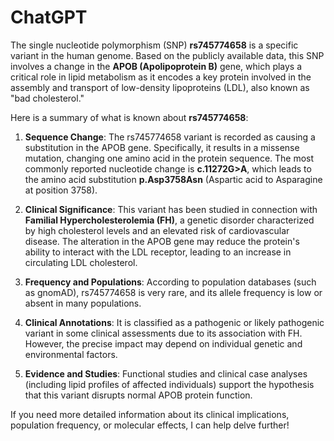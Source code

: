 # ChatGPT

The single nucleotide polymorphism (SNP) **rs745774658** is a specific variant in the human genome. Based on the publicly available data, this SNP involves a change in the **APOB (Apolipoprotein B)** gene, which plays a critical role in lipid metabolism as it encodes a key protein involved in the assembly and transport of low-density lipoproteins (LDL), also known as "bad cholesterol." 

Here is a summary of what is known about **rs745774658**:

1. **Sequence Change**: The rs745774658 variant is recorded as causing a substitution in the APOB gene. Specifically, it results in a missense mutation, changing one amino acid in the protein sequence. The most commonly reported nucleotide change is **c.11272G>A**, which leads to the amino acid substitution **p.Asp3758Asn** (Aspartic acid to Asparagine at position 3758).

2. **Clinical Significance**: This variant has been studied in connection with **Familial Hypercholesterolemia (FH)**, a genetic disorder characterized by high cholesterol levels and an elevated risk of cardiovascular disease. The alteration in the APOB gene may reduce the protein's ability to interact with the LDL receptor, leading to an increase in circulating LDL cholesterol.

3. **Frequency and Populations**: According to population databases (such as gnomAD), rs745774658 is very rare, and its allele frequency is low or absent in many populations.

4. **Clinical Annotations**: It is classified as a pathogenic or likely pathogenic variant in some clinical assessments due to its association with FH. However, the precise impact may depend on individual genetic and environmental factors.

5. **Evidence and Studies**: Functional studies and clinical case analyses (including lipid profiles of affected individuals) support the hypothesis that this variant disrupts normal APOB protein function.

If you need more detailed information about its clinical implications, population frequency, or molecular effects, I can help delve further!